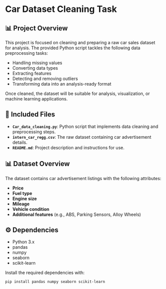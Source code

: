 # Car Dataset Cleaning Task

## 📊 Project Overview

This project is focused on cleaning and preparing a raw car sales dataset for analysis. The provided Python script tackles the following data preprocessing tasks:
- Handling missing values
- Converting data types
- Extracting features
- Detecting and removing outliers
- Transforming data into an analysis-ready format

Once cleaned, the dataset will be suitable for analysis, visualization, or machine learning applications.

## 📁 Included Files

- **`Car_data_cleaning.py`**: Python script that implements data cleaning and preprocessing steps.
- **`intern_car_regg.csv`**: The raw dataset containing car advertisement details.
- **`README.md`**: Project description and instructions for use.

## 📊 Dataset Overview

The dataset contains car advertisement listings with the following attributes:
- **Price**
- **Fuel type**
- **Engine size**
- **Mileage**
- **Vehicle condition**
- **Additional features** (e.g., ABS, Parking Sensors, Alloy Wheels)

## ⚙️ Dependencies

- Python 3.x
- pandas
- numpy
- seaborn
- scikit-learn

Install the required dependencies with:

```bash
pip install pandas numpy seaborn scikit-learn
